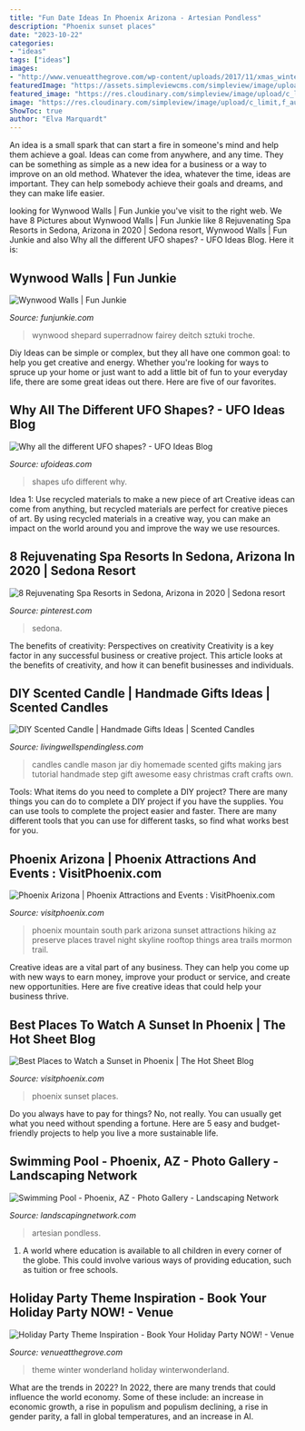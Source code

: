 ```yaml
---
title: "Fun Date Ideas In Phoenix Arizona - Artesian Pondless"
description: "Phoenix sunset places"
date: "2023-10-22"
categories:
- "ideas"
tags: ["ideas"]
images:
- "http://www.venueatthegrove.com/wp-content/uploads/2017/11/xmas_winterwonderland.jpg"
featuredImage: "https://assets.simpleviewcms.com/simpleview/image/upload/c_limit,h_1200,q_75,w_1200/v1/clients/phoenix/2225_27a7989f-9ba7-bcbb-6837ab169f7d0f5e.jpg"
featured_image: "https://res.cloudinary.com/simpleview/image/upload/c_limit,f_auto,h_1200,q_75,w_1200/v1/clients/phoenix/ef914661_85a8_4479_9f80_e2426dc6776a_921e044c-a779-4c95-bd6c-59ff86e0da9e.jpg"
image: "https://res.cloudinary.com/simpleview/image/upload/c_limit,f_auto,h_1200,q_75,w_1200/v1/clients/phoenix/ef914661_85a8_4479_9f80_e2426dc6776a_921e044c-a779-4c95-bd6c-59ff86e0da9e.jpg"
ShowToc: true
author: "Elva Marquardt"
---
```



An idea is a small spark that can start a fire in someone's mind and help them achieve a goal. Ideas can come from anywhere, and any time. They can be something as simple as a new idea for a business or a way to improve on an old method. Whatever the idea, whatever the time, ideas are important. They can help somebody achieve their goals and dreams, and they can make life easier.

	

		
looking for Wynwood Walls | Fun Junkie you've visit to the right web. We have 8 Pictures about Wynwood Walls | Fun Junkie like 8 Rejuvenating Spa Resorts in Sedona, Arizona in 2020 | Sedona resort, Wynwood Walls | Fun Junkie and also Why all the different UFO shapes? - UFO Ideas Blog. Here it is:
		
    
## Wynwood Walls | Fun Junkie

<img loading=lazy src="https://funjunkie.com/wp-content/uploads/2013/02/Wynwood-Walls-2.jpg" onerror="this.onerror=null;this.src='https://tse4.mm.bing.net/th?id=OIP.qcoVaqmaS8AbaNkc9iOPbAHaFj&amp;pid=15.1';" alt="Wynwood Walls | Fun Junkie">

_Source: funjunkie.com_

>wynwood shepard superradnow fairey deitch sztuki troche. 

	

Diy Ideas can be simple or complex, but they all have one common goal: to help you get creative and energy. Whether you're looking for ways to spruce up your home or just want to add a little bit of fun to your everyday life, there are some great ideas out there. Here are five of our favorites.

    
## Why All The Different UFO Shapes? - UFO Ideas Blog

<img loading=lazy src="https://i1.wp.com/www.ufoideas.com/wp-content/uploads/2020/04/chart6.jpg?w=750&amp;ssl=1" onerror="this.onerror=null;this.src='https://tse3.mm.bing.net/th?id=OIP.23ZTkRsck3oBEkqvwPrumAHaGg&amp;pid=15.1';" alt="Why all the different UFO shapes? - UFO Ideas Blog">

_Source: ufoideas.com_

>shapes ufo different why. 

	

Idea 1: Use recycled materials to make a new piece of art
Creative ideas can come from anything, but recycled materials are perfect for creative pieces of art. By using recycled materials in a creative way, you can make an impact on the world around you and improve the way we use resources.

    
## 8 Rejuvenating Spa Resorts In Sedona, Arizona In 2020 | Sedona Resort

<img loading=lazy src="https://i.pinimg.com/736x/a7/be/29/a7be29d01f4af39ace0b9ec912e46ed6.jpg" onerror="this.onerror=null;this.src='https://tse1.mm.bing.net/th?id=OIP.qrkE-AQn8zxy4sfMdi83wQHaFj&amp;pid=15.1';" alt="8 Rejuvenating Spa Resorts in Sedona, Arizona in 2020 | Sedona resort">

_Source: pinterest.com_

>sedona. 

	

The benefits of creativity: Perspectives on creativity
Creativity is a key factor in any successful business or creative project. This article looks at the benefits of creativity, and how it can benefit businesses and individuals.

    
## DIY Scented Candle | Handmade Gifts Ideas | Scented Candles

<img loading=lazy src="http://www.livingwellspendingless.com/wp-content/uploads/2013/12/Awesome-step-by-step-tutorial-for-making-a-homemade-scented-candle-in-a-mason-jar.-Smells-better-and-much-cheaper-than-those-expensive-store-bought-candles.-Great-gift-idea.jpg" onerror="this.onerror=null;this.src='https://tse4.mm.bing.net/th?id=OIP.WvknVxHuDa_gnCkRUbE3UwHaK8&amp;pid=15.1';" alt="DIY Scented Candle | Handmade Gifts Ideas | Scented Candles">

_Source: livingwellspendingless.com_

>candles candle mason jar diy homemade scented gifts making jars tutorial handmade step gift awesome easy christmas craft crafts own. 

	

Tools: What items do you need to complete a DIY project?
There are many things you can do to complete a DIY project if you have the supplies. You can use tools to complete the project easier and faster. There are many different tools that you can use for different tasks, so find what works best for you.

    
## Phoenix Arizona | Phoenix Attractions And Events : VisitPhoenix.com

<img loading=lazy src="https://res.cloudinary.com/simpleview/image/upload/c_limit,f_auto,h_1200,q_75,w_1200/v1/clients/phoenix/ef914661_85a8_4479_9f80_e2426dc6776a_921e044c-a779-4c95-bd6c-59ff86e0da9e.jpg" onerror="this.onerror=null;this.src='https://tse3.mm.bing.net/th?id=OIP.WXH_cNFd3fFey5WK28Y__QHaE8&amp;pid=15.1';" alt="Phoenix Arizona | Phoenix Attractions and Events : VisitPhoenix.com">

_Source: visitphoenix.com_

>phoenix mountain south park arizona sunset attractions hiking az preserve places travel night skyline rooftop things area trails mormon trail. 

	

Creative ideas are a vital part of any business. They can help you come up with new ways to earn money, improve your product or service, and create new opportunities. Here are five creative ideas that could help your business thrive.

    
## Best Places To Watch A Sunset In Phoenix | The Hot Sheet Blog

<img loading=lazy src="https://assets.simpleviewcms.com/simpleview/image/upload/c_limit,h_1200,q_75,w_1200/v1/clients/phoenix/2225_27a7989f-9ba7-bcbb-6837ab169f7d0f5e.jpg" onerror="this.onerror=null;this.src='https://tse4.mm.bing.net/th?id=OIP.4TOyVjHDwWNOO-AtR1ly2gHaE7&amp;pid=15.1';" alt="Best Places to Watch a Sunset in Phoenix | The Hot Sheet Blog">

_Source: visitphoenix.com_

>phoenix sunset places. 

	

Do you always have to pay for things? No, not really. You can usually get what you need without spending a fortune. Here are 5 easy and budget-friendly projects to help you live a more sustainable life.

    
## Swimming Pool - Phoenix, AZ - Photo Gallery - Landscaping Network

<img loading=lazy src="https://images.landscapingnetwork.com/pictures/images/800x642Max/swimming-pool_6/pool-deck-water-feature-artesian-landscaping_2464.jpg" onerror="this.onerror=null;this.src='https://tse3.mm.bing.net/th?id=OIP.VVj4krzWkN7CLxpPyd5u3wHaFj&amp;pid=15.1';" alt="Swimming Pool - Phoenix, AZ - Photo Gallery - Landscaping Network">

_Source: landscapingnetwork.com_

>artesian pondless. 

	

1. A world where education is available to all children in every corner of the globe. This could involve various ways of providing education, such as tuition or free schools. 

    
## Holiday Party Theme Inspiration - Book Your Holiday Party NOW! - Venue

<img loading=lazy src="http://www.venueatthegrove.com/wp-content/uploads/2017/11/xmas_winterwonderland.jpg" onerror="this.onerror=null;this.src='https://tse2.mm.bing.net/th?id=OIP.lJuoidbaH-T46iaJi_aoqwHaLB&amp;pid=15.1';" alt="Holiday Party Theme Inspiration - Book Your Holiday Party NOW! - Venue">

_Source: venueatthegrove.com_

>theme winter wonderland holiday winterwonderland. 

	

What are the trends in 2022?
In 2022, there are many trends that could influence the world economy. Some of these include: an increase in economic growth, a rise in populism and populism declining, a rise in gender parity, a fall in global temperatures, and an increase in AI.

